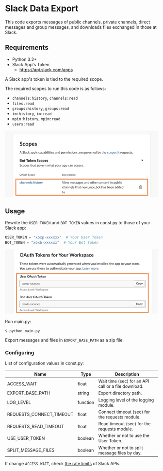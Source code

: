 # Slack Data Export

This code exports messages of public channels, private channels, direct
messages and group messages, and downloads files exchanged in those at Slack.

## Requirements

- Python 3.2+
- Slack App's Token
  - https://api.slack.com/apps

A Slack app's token is tied to the required scope.

The required scopes to run this code is as follows:

- `channels:history`, `channels:read`
- `files:read`
- `groups:history`, `groups:read`
- `im:history`, `im:read`
- `mpim:history`, `mpim:read`
- `users:read`

![the required scopes](./docs/images/slack-app-scopes.jpg)

## Usage

Rewrite the `USER_TOKEN` and `BOT_TOKEN` values in const.py to those of your
Slack app:

```python
USER_TOKEN = "xoxp-xxxxxx"  # Your User Token
BOT_TOKEN = "xoxb-xxxxxx"  # Your Bot Token
```

![the tokens](./docs/images/slack-app-tokens.jpg)

Run main.py:

```
$ python main.py
```

Export messages and files in `EXPORT_BASE_PATH` as a zip file.

### Configuring

List of configuration values in const.py:

| Name                     | Type     | Description                                         |
| ------------------------ | -------- | --------------------------------------------------- |
| ACCESS_WAIT              | float    | Wait time (sec) for an API call or a file download. |
| EXPORT_BASE_PATH         | string   | Export directory path.                              |
| LOG_LEVEL                | function | Logging level of the logging module.                |
| REQUESTS_CONNECT_TIMEOUT | float    | Connect timeout (sec) for the requests module.      |
| REQUESTS_READ_TIMEOUT    | float    | Read timeout (sec) for the requests module.         |
| USE_USER_TOKEN           | boolean  | Whether or not to use the User Token.               |
| SPLIT_MESSAGE_FILES      | boolean  | Whether or not to split message files by day.       |

If change `ACCESS_WAIT`, check
[the rate limits](https://api.slack.com/docs/rate-limits) of Slack APIs.
